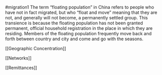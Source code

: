 #migration1
The term “floating population” in China refers to people who have not in fact migrated, but who “float and move” meaning that they are not, and generally will not become, a permanently settled group. This transience is because the floating population has not been granted permanent, official household registration in the place in which they are residing. Members of the floating population frequently move back and forth between country and city and come and go with the seasons.

[[Geographic Concentration]] 

[[Networks]] 

[[Remittances]] 

